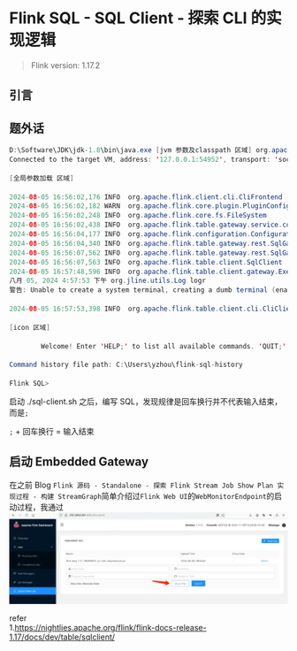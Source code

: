 # Flink SQL - SQL Client - 探索 CLI 的实现逻辑     

>Flink version: 1.17.2       

## 引言 





## 题外话   
```java
D:\Software\JDK\jdk-1.8\bin\java.exe [jvm 参数及classpath 区域] org.apache.flink.table.client.SqlClient --jar D:\Code\Java\flink-all\flink_release-1.17\flink-table\flink-sql-client\target\flink-sql-client-1.17-SNAPSHOT.jar
Connected to the target VM, address: '127.0.0.1:54952', transport: 'socket'

[全局参数加载 区域]

2024-08-05 16:56:02,176 INFO  org.apache.flink.client.cli.CliFrontend                      [] - Loading FallbackYarnSessionCli
2024-08-05 16:56:02,182 WARN  org.apache.flink.core.plugin.PluginConfig                    [] - The plugins directory [plugins] does not exist.
2024-08-05 16:56:02,248 INFO  org.apache.flink.core.fs.FileSystem                          [] - Hadoop is not in the classpath/dependencies. The extended set of supported File Systems via Hadoop is not available.
2024-08-05 16:56:02,438 INFO  org.apache.flink.table.gateway.service.context.DefaultContext [] - Execution config: {execution.savepoint.ignore-unclaimed-state=false, execution.savepoint-restore-mode=NO_CLAIM, execution.attached=true, pipeline.jars=[file:/D:/Code/Java/flink-all/flink_release-1.17/flink-table/flink-sql-client/target/flink-sql-client-1.17-SNAPSHOT.jar, file:/D:/Code/Java/flink-all/flink_release-1.17/devlib/flink-python-1.17-SNAPSHOT.jar], execution.shutdown-on-attached-exit=false, pipeline.classpaths=[], execution.target=remote}
2024-08-05 16:56:04,177 INFO  org.apache.flink.configuration.Configuration                 [] - Config uses fallback configuration key 'rest.port' instead of key 'rest.bind-port'
2024-08-05 16:56:04,340 INFO  org.apache.flink.table.gateway.rest.SqlGatewayRestEndpoint   [] - Starting rest endpoint.
2024-08-05 16:56:07,562 INFO  org.apache.flink.table.gateway.rest.SqlGatewayRestEndpoint   [] - Rest endpoint listening at localhost:54959
2024-08-05 16:56:07,563 INFO  org.apache.flink.table.client.SqlClient                      [] - Start embedded gateway on port 54959
2024-08-05 16:57:48,596 INFO  org.apache.flink.table.client.gateway.ExecutorImpl           [] - Open session to localhost:54959 with connection version: V2.
八月 05, 2024 4:57:53 下午 org.jline.utils.Log logr
警告: Unable to create a system terminal, creating a dumb terminal (enable debug logging for more information)

2024-08-05 16:57:53,398 INFO  org.apache.flink.table.client.cli.CliClient                  [] - Command history file path: C:\Users\yzhou\flink-sql-history

[icon 区域]

        Welcome! Enter 'HELP;' to list all available commands. 'QUIT;' to exit.

Command history file path: C:\Users\yzhou\flink-sql-history

Flink SQL> 
```



启动 ./sql-client.sh 之后，编写 SQL，发现规律是回车换行并不代表输入结束，而是`;`



`;` + 回车换行  =  输入结束 





## 启动 Embedded Gateway   
在之前 Blog `Flink 源码 - Standalone - 探索 Flink Stream Job Show Plan 实现过程 - 构建 StreamGraph`简单介绍过`Flink Web UI`的`WebMonitorEndpoint`的启动过程，我通过  
![sqlclientstartup01](images/sqlclientstartup01.png)      














refer   
1.https://nightlies.apache.org/flink/flink-docs-release-1.17/docs/dev/table/sqlclient/  